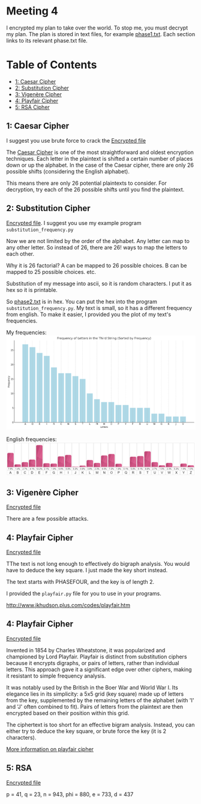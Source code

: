 # Meeting 4
I encrypted my plan to take over the world. To stop me, you must decrypt my plan. The plan is stored in text files, for example [phase1.txt](phase1.txt). Each section links to its relevant phase.txt file.

# Table of Contents
- [1: Caesar Cipher](##1-caesar-cipher)
- [2: Substitution Cipher](##2-substitution-cipher)
- [3: Vigenère Cipher](##3-vigenère-cipher)
- [4: Playfair Cipher](##4-playfair-cipher)
- [5: RSA Cipher](##5-rsa-cipher)

## 1: Caesar Cipher
I suggest you use brute force to crack the [Encrypted file](phase1.txt)

The [Caesar Cipher](https://en.wikipedia.org/wiki/Caesar_cipher) is one of the most straightforward and oldest encryption techniques. Each letter in the plaintext is shifted a certain number of places down or up the alphabet. In the case of the Caesar cipher, there are only 26 possible shifts (considering the English alphabet). 

This means there are only 26 potential plaintexts to consider. For decryption, try each of the 26 possible shifts until you find the plaintext.

## 2: Substitution Cipher
[Encrypted file](phase2.txt). I suggest you use my example program `substitution_frequency.py`

Now we are not limited by the order of the alphabet. Any letter can map to any other letter. So instead of 26, there are 26! ways to map the letters to each other.

Why it is 26 factorial? A can be mapped to 26 possible choices. B can be mapped to 25 possible choices. etc. 

Substitution of my message into ascii, so it is random characters. I put it as hex so it is printable.

So [phase2.txt](phase2.txt) is in hex. You can put the hex into the program `substitution_frequency.py`.
My text is small, so it has a different frequency from english. To make it easier, I provided you the plot of my text's frequencies.

My frequencies:
![My frequencies](my_text_letter_frequencies.png)

English frequencies:
![Usual frequencies](absolute_letter_frequencies.png)

## 3: Vigenère Cipher
[Encrypted file](phase3.txt)

There are a few possible attacks.

## 4: Playfair Cipher
[Encrypted file](phase4.txt)

TThe text is not long enough to effectively do bigraph analysis. You would have to deduce the key square. I just made the key short instead.

The text starts with PHASEFOUR, and the key is of length 2.

I provided the `playfair.py` file for you to use in your programs.

http://www.jkhudson.plus.com/codes/playfair.htm

## 4: Playfair Cipher
[Encrypted file](phase4.txt)

Invented in 1854 by Charles Wheatstone, it was popularized and championed by Lord Playfair. Playfair is distinct from substitution ciphers because it encrypts digraphs, or pairs of letters, rather than individual letters. This approach gave it a significant edge over other ciphers, making it resistant to simple frequency analysis.

It was notably used by the British in the Boer War and World War I. Its elegance lies in its simplicity: a 5x5 grid (key square) made up of letters from the key, supplemented by the remaining letters of the alphabet (with 'I' and 'J' often combined to fit). Pairs of letters from the plaintext are then encrypted based on their position within this grid.

The ciphertext is too short for an effective bigram analysis. Instead, you can either try to deduce the key square, or brute force the key (it is 2 characters). 

[More information on playfair cipher](http://www.jkhudson.plus.com/codes/playfair.htm)

## 5: RSA
[Encrypted file](phase5.txt)

p = 41, q = 23, n = 943, phi = 880, e = 733, d = 437
